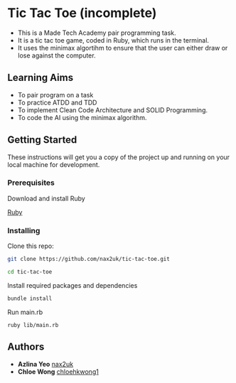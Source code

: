 # Tic Tac Toe (incomplete)

* This is a Made Tech Academy pair programming task. 
* It is a tic tac toe game, coded in Ruby, which runs in the terminal. 
* It uses the minimax algortihm to ensure that the user can either draw or lose against the computer.

## Learning Aims
* To pair program on a task
* To practice ATDD and TDD
* To implement Clean Code Architecture and SOLID Programming.
* To code the AI using the minimax algorithm.


## Getting Started

These instructions will get you a copy of the project up and running on your local machine for development.

### Prerequisites

Download and install Ruby

 [Ruby](https://www.ruby-lang.org/en/downloads/)


### Installing

Clone this repo:

```bash
git clone https://github.com/nax2uk/tic-tac-toe.git

cd tic-tac-toe

```

Install required packages and dependencies
```bash
bundle install
```

Run main.rb
```
ruby lib/main.rb
```


## Authors

* **Azlina Yeo** [nax2uk](https://github.com/nax2uk)
* **Chloe Wong** [chloehkwong1](https://github.com/chloehkwong1)

